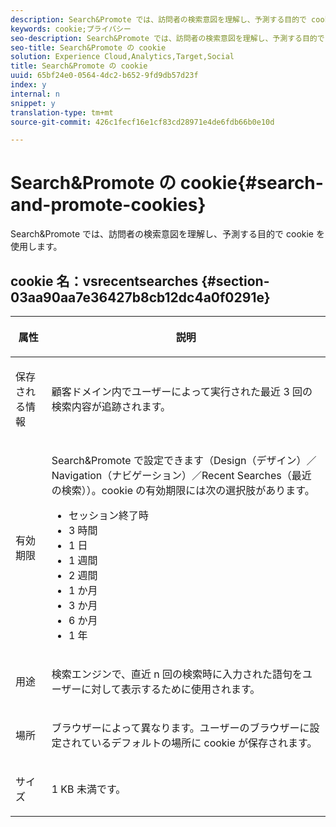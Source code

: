 ```yaml
---
description: Search&Promote では、訪問者の検索意図を理解し、予測する目的で cookie を使用します。
keywords: cookie;プライバシー
seo-description: Search&Promote では、訪問者の検索意図を理解し、予測する目的で cookie を使用します。
seo-title: Search&Promote の cookie
solution: Experience Cloud,Analytics,Target,Social
title: Search&Promote の cookie
uuid: 65bf24e0-0564-4dc2-b652-9fd9db57d23f
index: y
internal: n
snippet: y
translation-type: tm+mt
source-git-commit: 426c1fecf16e1cf83cd28971e4de6fdb66b0e10d

---
```



# Search&amp;Promote の cookie{#search-and-promote-cookies}

Search&amp;Promote では、訪問者の検索意図を理解し、予測する目的で cookie を使用します。

## cookie 名：vsrecentsearches {#section-03aa90aa7e36427b8cb12dc4a0f0291e}

<table id="table_34AA90F2FFB84500A77D8F4C5008D453"> 
 <thead> 
  <tr> 
   <th colname="col1" class="entry"> <p>属性 </p> </th> 
   <th colname="col2" class="entry"> <p>説明 </p> </th> 
  </tr> 
 </thead>
 <tbody> 
  <tr> 
   <td colname="col1"> <p>保存される情報 </p> </td> 
   <td colname="col2"> <p> 顧客ドメイン内でユーザーによって実行された最近 3 回の検索内容が追跡されます。 </p> </td> 
  </tr> 
  <tr> 
   <td colname="col1"> <p> 有効期限 </p> </td> 
   <td colname="col2"> <p>Search&amp;Promote で設定できます（<span class="uicontrol">Design（デザイン）</span>／<span class="uicontrol">Navigation（ナビゲーション）</span>／<span class="uicontrol">Recent Searches（最近の検索）</span>）。cookie の有効期限には次の選択肢があります。 </p> <p> 
     <ul id="ul_28F564A6337D497699D5247F755981B8"> 
      <li id="li_6478BB5AF82341F787F92D03E277DBBB">セッション終了時 </li> 
      <li id="li_AF88B165365D4A63A82CB6ADD4542D66"> 3 時間 </li> 
      <li id="li_339475FBAB2248348B54073A2386819D">1 日 </li> 
      <li id="li_F30E6EF7A7FF467DB995D86AD0DF623B">1 週間 </li> 
      <li id="li_77E18CF7EF8E4B24BAC5440D2B87844B">2 週間 </li> 
      <li id="li_E8A5FF4C97F64BB087422B16AD1F61DB">1 か月 </li> 
      <li id="li_C170092F7E5649FE876925B58E6C8580">3 か月 </li> 
      <li id="li_08BD465A900A48BDA1283263047A33FD">6 か月 </li> 
      <li id="li_85FEDE0283F7426B9AF49C72B5089257">1 年 </li> 
     </ul> </p> </td> 
  </tr> 
  <tr> 
   <td colname="col1"> <p> 用途 </p> </td> 
   <td colname="col2"> <p>検索エンジンで、直近 n 回の検索時に入力された語句をユーザーに対して表示するために使用されます。 </p> </td> 
  </tr> 
  <tr> 
   <td colname="col1"> <p> 場所 </p> </td> 
   <td colname="col2"> <p>ブラウザーによって異なります。ユーザーのブラウザーに設定されているデフォルトの場所に cookie が保存されます。 </p> </td> 
  </tr> 
  <tr> 
   <td colname="col1"> <p> サイズ </p> </td> 
   <td colname="col2"> <p>1 KB 未満です。 </p> </td> 
  </tr> 
 </tbody> 
</table>

